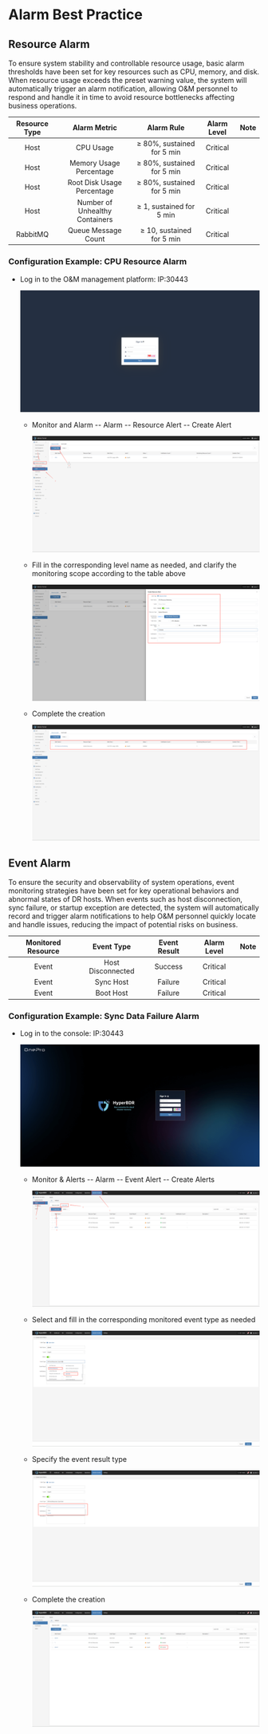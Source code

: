 # Alarm Best Practice

## Resource Alarm

To ensure system stability and controllable resource usage, basic alarm thresholds have been set for key resources such as CPU, memory, and disk. When resource usage exceeds the preset warning value, the system will automatically trigger an alarm notification, allowing O&M personnel to respond and handle it in time to avoid resource bottlenecks affecting business operations.

| Resource Type | Alarm Metric                | Alarm Rule                | Alarm Level | Note |
|:-------------:|:--------------------------:|:-------------------------:|:-----------:|:----:|
| Host          | CPU Usage                  | ≥ 80%, sustained for 5 min| Critical    |      |
| Host          | Memory Usage Percentage    | ≥ 80%, sustained for 5 min| Critical    |      |
| Host          | Root Disk Usage Percentage | ≥ 80%, sustained for 5 min| Critical    |      |
| Host          | Number of Unhealthy Containers | ≥ 1, sustained for 5 min | Critical    |      |
| RabbitMQ      | Queue Message Count        | ≥ 10, sustained for 5 min | Critical    |      |

### Configuration Example: CPU Resource Alarm

* Log in to the O&M management platform: IP:30443

  ![](./images/alarmconfigurationbestpractices-resourcealert-1.png)

  * Monitor and Alarm -- Alarm -- Resource Alert -- Create Alert

    ![](./images/alarmconfigurationbestpractices-resourcealert-2.png)

  * Fill in the corresponding level name as needed, and clarify the monitoring scope according to the table above

    ![](./images/alarmconfigurationbestpractices-resourcealert-3.png)

  * Complete the creation

    ![](./images/alarmconfigurationbestpractices-resourcealert-4.png)

## Event Alarm

To ensure the security and observability of system operations, event monitoring strategies have been set for key operational behaviors and abnormal states of DR hosts. When events such as host disconnection, sync failure, or startup exception are detected, the system will automatically record and trigger alarm notifications to help O&M personnel quickly locate and handle issues, reducing the impact of potential risks on business.

| Monitored Resource | Event Type   | Event Result | Alarm Level | Note |
|:------------------:|:------------:|:------------:|:-----------:|:----:|
| Event              | Host Disconnected | Success   | Critical    |      |
| Event              | Sync Host         | Failure   | Critical    |      |
| Event              | Boot Host        | Failure   | Critical    |      |

### Configuration Example: Sync Data Failure Alarm

* Log in to the console: IP:30443

  ![](./images/alarmconfigurationbestpractices-anincidentalarm-1.png)

  * Monitor & Alerts -- Alarm -- Event Alert -- Create Alerts

    ![](./images/alarmconfigurationbestpractices-anincidentalarm-2.png)

  * Select and fill in the corresponding monitored event type as needed

    ![](./images/alarmconfigurationbestpractices-anincidentalarm-3.png)

  * Specify the event result type

    ![](./images/alarmconfigurationbestpractices-anincidentalarm-4.png)

  * Complete the creation

    ![](./images/alarmconfigurationbestpractices-anincidentalarm-5.png)